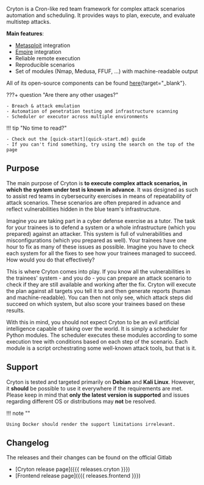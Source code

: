 Cryton is a Cron-like red team framework for complex attack scenarios automation and scheduling. It provides ways to plan, execute, and evaluate multistep attacks.

**Main features**:

- [Metasploit](https://github.com/rapid7/metasploit-framework) integration
- [Empire](https://github.com/BC-SECURITY/Empire) integration
- Reliable remote execution
- Reproducible scenarios
- Set of modules (Nmap, Medusa, FFUF, ...) with machine-readable output

All of its open-source components can be found [here](https://gitlab.ics.muni.cz/cryton){target="_blank"}.

???+ question "Are there any other usages?"

    - Breach & attack emulation
    - Automation of penetration testing and infrastructure scanning
    - Scheduler or executor across multiple environments

!!! tip "No time to read?"

    - Check out the [quick-start](quick-start.md) guide
    - If you can't find something, try using the search on the top of the page

## Purpose
The main purpose of Cryton is **to execute complex attack scenarios, in which the system under test is known in advance**. It was designed as such to assist red teams in cybersecurity exercises in means of repeatability of attack scenarios. These scenarios are often prepared in advance and reflect vulnerabilities hidden in the blue team's infrastructure.

Imagine you are taking part in a cyber defense exercise as a tutor. The task for your trainees is to defend a system or a whole infrastructure (which you prepared) against an attacker. This system is full of vulnerabilities and misconfigurations (which you prepared as well). Your trainees have one hour to fix as many of these issues as possible. Imagine you have to check each system for all the fixes to see how your trainees managed to succeed. How would you do that effectively?

This is where Cryton comes into play. If you know all the vulnerabilities in the trainees' system - and you do - you can prepare an attack scenario to check if they are still available and working after the fix. Cryton will execute the plan against all targets you tell it to and then generate reports (human and machine-readable). You can then not only see, which attack steps did succeed on which system, but also score your trainees based on these results.

With this in mind, you should not expect Cryton to be an evil artificial intelligence capable of taking over the world. It is simply a scheduler for Python modules. The scheduler executes these modules according to some execution tree with conditions based on each step of the scenario. Each module is a script orchestrating some well-known attack tools, but that is it.

## Support
Cryton is tested and targeted primarily on **Debian** and **Kali Linux**. However, it **should** be possible to use it everywhere if the requirements are met. Please keep in mind that **only the latest version is supported** and issues regarding different OS or distributions may **not** be resolved.

!!! note ""

    Using Docker should render the support limitations irrelevant.

## Changelog
The releases and their changes can be found on the official Gitlab

- [Cryton release page]({{{ releases.cryton }}})
- [Frontend release page]({{{ releases.frontend }}})
